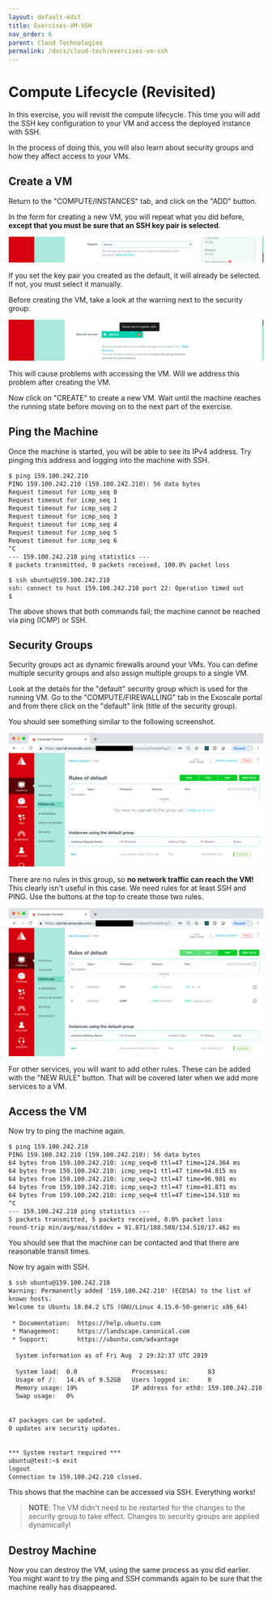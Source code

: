 ```yaml
---
layout: default-edit
title: Exercises-VM-SSH
nav_order: 6
parent: Cloud Technologies
permalink: /docs/cloud-tech/exercises-vm-ssh
---
```


# Compute Lifecycle (Revisited)

In this exercise, you will revisit the compute lifecycle. This time
you will add the SSH key configuration to your VM and access the
deployed instance with SSH.

In the process of doing this, you will also learn about security
groups and how they affect access to your VMs.

## Create a VM

Return to the "COMPUTE/INSTANCES" tab, and click on the "ADD" button.

In the form for creating a new VM, you will repeat what you did
before, **except that you must be sure that an SSH key pair is
selected**.

![Select SSH Key Pair](assets/exoscale-select-ssh-key-pair.png)

If you set the key pair you created as the default, it will already be
selected. If not, you must select it manually.

Before creating the VM, take a look at the warning next to the
security group: 

![Security Group Warning](assets/exoscale-security-group-warning.png)

This will cause problems with accessing the VM. Will we address this
problem after creating the VM.

Now click on "CREATE" to create a new VM. Wait until the machine
reaches the running state before moving on to the next part of the
exercise.

## Ping the Machine

Once the machine is started, you will be able to see its IPv4
address.  Try pinging this address and logging into the machine with
SSH.

```
$ ping 159.100.242.210 
PING 159.100.242.210 (159.100.242.210): 56 data bytes
Request timeout for icmp_seq 0
Request timeout for icmp_seq 1
Request timeout for icmp_seq 2
Request timeout for icmp_seq 3
Request timeout for icmp_seq 4
Request timeout for icmp_seq 5
Request timeout for icmp_seq 6
^C
--- 159.100.242.210 ping statistics ---
8 packets transmitted, 0 packets received, 100.0% packet loss
```

```
$ ssh ubuntu@159.100.242.210 
ssh: connect to host 159.100.242.210 port 22: Operation timed out
$
```

The above shows that both commands fail; the machine cannot be reached
via ping (ICMP) or SSH. 

## Security Groups

Security groups act as dynamic firewalls around your VMs. You can
define multiple security groups and also assign multiple groups to a
single VM.

Look at the details for the "default" security group which is used for
the running VM. Go to the "COMPUTE/FIREWALLING" tab in the Exoscale
portal and from there click on the "default" link (title of the
security group).

You should see something similar to the following screenshot.

![Empty Security Group](assets/exoscale-empty-security-group.png)

There are no rules in this group, so **no network traffic can reach the
VM!** This clearly isn't useful in this case.  We need rules for at
least SSH and PING.  Use the buttons at the top to create those two
rules.

![Minimal Security Group](assets/exoscale-minimal-security-group.png)

For other services, you will want to add other rules.  These can be
added with the "NEW RULE" button. That will be covered later when we
add more services to a VM.

## Access the VM

Now try to ping the machine again.

```
$ ping 159.100.242.210 
PING 159.100.242.210 (159.100.242.210): 56 data bytes
64 bytes from 159.100.242.210: icmp_seq=0 ttl=47 time=124.364 ms
64 bytes from 159.100.242.210: icmp_seq=1 ttl=47 time=94.815 ms
64 bytes from 159.100.242.210: icmp_seq=2 ttl=47 time=96.981 ms
64 bytes from 159.100.242.210: icmp_seq=3 ttl=47 time=91.871 ms
64 bytes from 159.100.242.210: icmp_seq=4 ttl=47 time=134.510 ms
^C
--- 159.100.242.210 ping statistics ---
5 packets transmitted, 5 packets received, 0.0% packet loss
round-trip min/avg/max/stddev = 91.871/108.508/134.510/17.462 ms
```

You should see that the machine can be contacted and that there are
reasonable transit times.

Now try again with SSH.

```
$ ssh ubuntu@159.100.242.210 
Warning: Permanently added '159.100.242.210' (ECDSA) to the list of known hosts.
Welcome to Ubuntu 18.04.2 LTS (GNU/Linux 4.15.0-50-generic x86_64)

 * Documentation:  https://help.ubuntu.com
 * Management:     https://landscape.canonical.com
 * Support:        https://ubuntu.com/advantage

  System information as of Fri Aug  2 19:32:37 UTC 2019

  System load:  0.0               Processes:           83
  Usage of /:   14.4% of 9.52GB   Users logged in:     0
  Memory usage: 19%               IP address for eth0: 159.100.242.210
  Swap usage:   0%


47 packages can be updated.
0 updates are security updates.


*** System restart required ***
ubuntu@test:~$ exit
logout
Connection to 159.100.242.210 closed.
```

This shows that the machine can be accessed via SSH. Everything works!

> **NOTE**: The VM didn't need to be restarted for the changes to the
> security group to take effect. Changes to security groups are
> applied dynamically!

## Destroy Machine

Now you can destroy the VM, using the same process as you did
earlier. You might want to try the ping and SSH commands again to be
sure that the machine really has disappeared.
